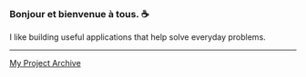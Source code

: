 ### Bonjour et bienvenue à tous. ☕

I like building useful applications that help solve everyday problems.

---

[My Project Archive](https://liam-whittle.github.io/)
